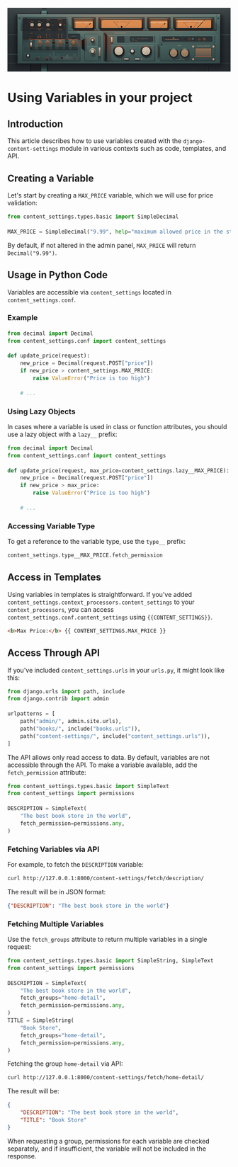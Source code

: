 ![Django Content Settings](img/title_10.png)

# Using Variables in your project

## Introduction

This article describes how to use variables created with the `django-content-settings` module in various contexts such as code, templates, and API.

## Creating a Variable

Let's start by creating a `MAX_PRICE` variable, which we will use for price validation:

```python
from content_settings.types.basic import SimpleDecimal

MAX_PRICE = SimpleDecimal("9.99", help="maximum allowed price in the store")
```

By default, if not altered in the admin panel, `MAX_PRICE` will return `Decimal("9.99")`.

## Usage in Python Code

Variables are accessible via `content_settings` located in `content_settings.conf`.

### Example

```python
from decimal import Decimal
from content_settings.conf import content_settings

def update_price(request):
    new_price = Decimal(request.POST["price"])
    if new_price > content_settings.MAX_PRICE:
        raise ValueError("Price is too high")
    
    # ...
```

### Using Lazy Objects

In cases where a variable is used in class or function attributes, you should use a lazy object with a `lazy__` prefix:

```python
from decimal import Decimal
from content_settings.conf import content_settings

def update_price(request, max_price=content_settings.lazy__MAX_PRICE):
    new_price = Decimal(request.POST["price"])
    if new_price > max_price:
        raise ValueError("Price is too high")
    
    # ...
```

### Accessing Variable Type

To get a reference to the variable type, use the `type__` prefix:

```python
content_settings.type__MAX_PRICE.fetch_permission
```

## Access in Templates

Using variables in templates is straightforward. If you've added `content_settings.context_processors.content_settings` to your `context_processors`, you can access `content_settings.conf.content_settings` using `{{CONTENT_SETTINGS}}`.

```html
<b>Max Price:</b> {{ CONTENT_SETTINGS.MAX_PRICE }}
```

## Access Through API

If you've included `content_settings.urls` in your `urls.py`, it might look like this:

```python
from django.urls import path, include
from django.contrib import admin

urlpatterns = [
    path("admin/", admin.site.urls),
    path("books/", include("books.urls")),
    path("content-settings/", include("content_settings.urls")),
]
```

The API allows only read access to data. By default, variables are not accessible through the API. To make a variable available, add the `fetch_permission` attribute:

```python
from content_settings.types.basic import SimpleText
from content_settings import permissions

DESCRIPTION = SimpleText(
    "The best book store in the world",
    fetch_permission=permissions.any,
)
```

### Fetching Variables via API

For example, to fetch the `DESCRIPTION` variable:

```bash
curl http://127.0.0.1:8000/content-settings/fetch/description/
```

The result will be in JSON format:

```json
{"DESCRIPTION": "The best book store in the world"}
```

### Fetching Multiple Variables

Use the `fetch_groups` attribute to return multiple variables in a single request:

```python
from content_settings.types.basic import SimpleString, SimpleText
from content_settings import permissions

DESCRIPTION = SimpleText(
    "The best book store in the world",
    fetch_groups="home-detail",
    fetch_permission=permissions.any,
)
TITLE = SimpleString(
    "Book Store",
    fetch_groups="home-detail",
    fetch_permission=permissions.any,
)
```

Fetching the group `home-detail` via API:

```bash
curl http://127.0.0.1:8000/content-settings/fetch/home-detail/
```

The result will be:

```json
{
    "DESCRIPTION": "The best book store in the world",
    "TITLE": "Book Store"
}
```

When requesting a group, permissions for each variable are checked separately, and if insufficient, the variable will not be included in the response. 
